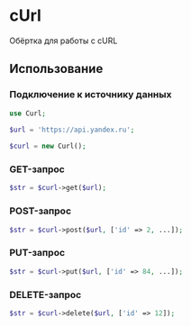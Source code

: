 # cUrl
Обёртка для работы с cURL

## Использование

### Подключение к источнику данных
```php
use Curl;

$url = 'https://api.yandex.ru';
 
$curl = new Curl();
```
### GET-запрос
  
```php
$str = $curl->get($url);
```

### POST-запрос

```php
$str = $curl->post($url, ['id' => 2, ...]);
```

### PUT-запрос

```php
$str = $curl->put($url, ['id' => 84, ...]);
```

### DELETE-запрос

```php
$str = $curl->delete($url, ['id' => 12]);
```
